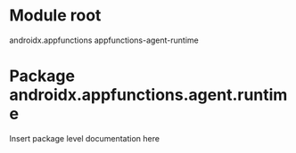 # Module root

androidx.appfunctions appfunctions-agent-runtime

# Package androidx.appfunctions.agent.runtime

Insert package level documentation here
